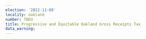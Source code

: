 ```yaml
---
election: '2022-11-08'
locality: oakland
number: TBD3
title: Progressive and Equitable Oakland Gross Receipts Tax
data_warning:
---
```


